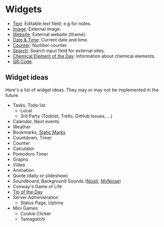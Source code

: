 # Widgets

- [Text](text.md): Editable text field, e.g for notes.
- [Image](image.md): External image.
- [Website](website.md): External website (iframe).
- [Date & Time](date-time.md): Current date and time.
- [Counter](counter.md): Number counter.
- [Search](search.md): Search input field for external sites.
- [Chemical Element of the Day](totd-chemical-elements.md): Information about chemical elements.
- [QR Code](qr-code.md).

## Widget ideas

Here's a list of widget ideas. They may or may not be implemented in the future.

- Tasks, Todo list
  - Local
  - 3rd Party (Todoist, Trello, GitHub Issues, ...)
- Calendar, Next events
- Weather
- Bookmarks, [Static Marks](https://darekkay.com/static-marks/)
- Countdown, Timer
- Counter
- Calculator
- Pomodoro Timer
- Graphs
- Video
- Animation
- Quote (daily or slideshow)
- Soundboard, Background Sounds ([Noisli](https://www.noisli.com/), [MyNoise](https://mynoise.net/))
- Conway's Game of Life
- [Tip of the Day](https://tips.darekkay.com/)
- Server Administration
  - Status Page, Uptime
- Mini Games
  - Cookie Clicker
  - Tamagotchi

